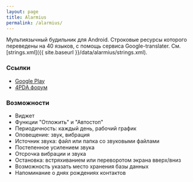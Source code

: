 ```yaml
---
layout: page
title: Alarmius
permalink: /alarmius/
---
```


Мультиязычный будильник для Android. Строковые ресурсы которого переведены на 40 языков, с помощь сервиса Google-translater. См. [strings.xml]({{ site.baseurl }}/data/alarmius/strings.xml).

### Ссылки
* <a href="https://play.google.com/store/apps/details?id=com.gmail.sikambr.alarmius">Google Play</a>
* <a href="http://4pda.ru/forum/index.php?showtopic=610308">4PDA форум</a>

### Возможности
* Виджет
* Функции "Отложить" и "Автостоп"
* Периодичность: каждый день, рабочий график
* Оповещение: звук, вибрация
* Источник звука: файл или папка со звуковыми файлами
* Постепенное усилением звука
* Отсрочка вибрации и звука
* Остановка: встряхиванием или переворотом экрана вверх/вниз
* Возможность указать место хранения базы данных
* Напоминание о днях рождениях контактов
